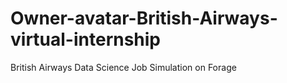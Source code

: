 # Owner-avatar-British-Airways-virtual-internship
British Airways Data Science Job Simulation on Forage
